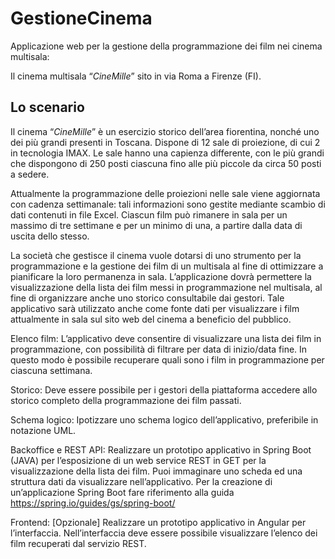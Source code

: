 # GestioneCinema
Applicazione web per la gestione della programmazione dei film nei cinema multisala:

Il cinema multisala “*CineMille*” sito in via Roma a Firenze (FI).

## Lo scenario

Il cinema “*CineMille*” è un esercizio storico dell’area fiorentina, nonché uno dei più grandi presenti in Toscana.
Dispone di 12 sale di proiezione, di cui 2 in tecnologia IMAX. Le sale hanno una capienza differente, con le più grandi
che dispongono di 250 posti ciascuna fino alle più piccole da circa 50 posti a sedere.

Attualmente la programmazione delle proiezioni nelle sale viene aggiornata con cadenza settimanale:
tali informazioni sono gestite mediante scambio di dati contenuti in file Excel. Ciascun film può rimanere in sala per
un massimo di tre settimane e per un minimo di una, a partire dalla data di uscita dello stesso.

La società che gestisce il cinema vuole dotarsi di uno strumento per la programmazione e la gestione dei film di un
multisala al fine di ottimizzare a pianificare la loro permanenza in sala. L’applicazione dovrà permettere la
visualizzazione della lista dei film messi in programmazione nel multisala, al fine di organizzare anche uno storico
consultabile dai gestori. Tale applicativo sarà utilizzato anche come fonte dati per visualizzare i film attualmente
in sala sul sito web del cinema a beneficio del pubblico.

Elenco film:
L’applicativo deve consentire di visualizzare una lista dei film in programmazione, con possibilità di filtrare per data
di inizio/data fine. In questo modo è possibile recuperare quali sono i film in programmazione per ciascuna settimana.

Storico:
Deve essere possibile per i gestori della piattaforma accedere allo storico completo della programmazione dei film passati.

Schema logico:
Ipotizzare uno schema logico dell’applicativo, preferibile in notazione UML.

Backoffice e REST API:
Realizzare un prototipo applicativo in Spring Boot (JAVA) per l’esposizione di un web service REST in GET per la
visualizzazione della lista dei film. Puoi immaginare uno scheda ed una struttura dati da visualizzare nell’applicativo.
Per la creazione di un’applicazione Spring Boot fare riferimento alla guida https://spring.io/guides/gs/spring-boot/

Frontend:
[Opzionale] Realizzare un prototipo applicativo in Angular per l’interfaccia. Nell’interfaccia deve essere possibile
visualizzare l’elenco dei film recuperati dal servizio REST.
